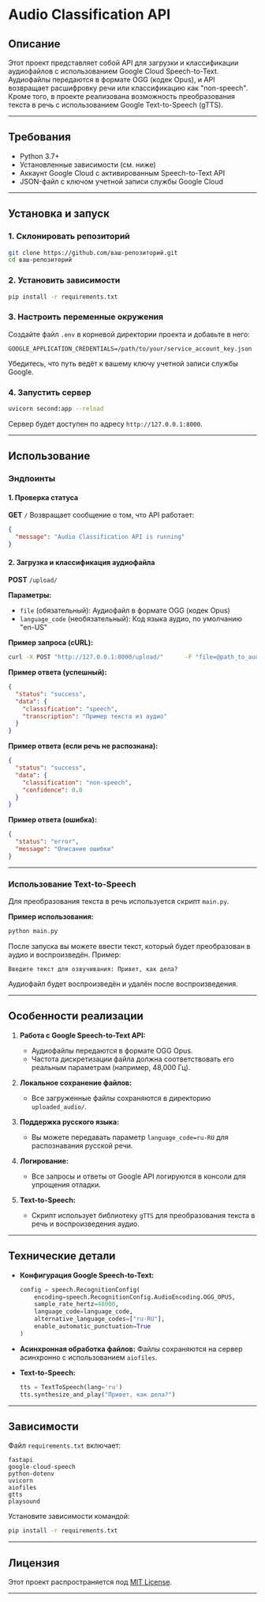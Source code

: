 # Audio Classification API

## Описание

Этот проект представляет собой API для загрузки и классификации аудиофайлов с использованием Google Cloud Speech-to-Text. Аудиофайлы передаются в формате OGG (кодек Opus), и API возвращает расшифровку речи или классификацию как "non-speech". Кроме того, в проекте реализована возможность преобразования текста в речь с использованием Google Text-to-Speech (gTTS).

---

## Требования

- Python 3.7+
- Установленные зависимости (см. ниже)
- Аккаунт Google Cloud с активированным Speech-to-Text API
- JSON-файл с ключом учетной записи службы Google Cloud

---

## Установка и запуск

### 1. Склонировать репозиторий
```bash
git clone https://github.com/ваш-репозиторий.git
cd ваш-репозиторий
```

### 2. Установить зависимости
```bash
pip install -r requirements.txt
```

### 3. Настроить переменные окружения
Создайте файл `.env` в корневой директории проекта и добавьте в него:
```
GOOGLE_APPLICATION_CREDENTIALS=/path/to/your/service_account_key.json
```
Убедитесь, что путь ведёт к вашему ключу учетной записи службы Google.

### 4. Запустить сервер
```bash
uvicorn second:app --reload
```

Сервер будет доступен по адресу `http://127.0.0.1:8000`.

---

## Использование

### Эндпоинты

#### 1. Проверка статуса
**GET** `/`
Возвращает сообщение о том, что API работает:
```json
{
  "message": "Audio Classification API is running"
}
```

#### 2. Загрузка и классификация аудиофайла
**POST** `/upload/`

**Параметры:**
- `file` (обязательный): Аудиофайл в формате OGG (кодек Opus)
- `language_code` (необязательный): Код языка аудио, по умолчанию "en-US"

**Пример запроса (cURL):**
```bash
curl -X POST "http://127.0.0.1:8000/upload/"      -F "file=@path_to_audio.ogg"      -F "language_code=ru-RU"
```

**Пример ответа (успешный):**
```json
{
  "status": "success",
  "data": {
    "classification": "speech",
    "transcription": "Пример текста из аудио"
  }
}
```

**Пример ответа (если речь не распознана):**
```json
{
  "status": "success",
  "data": {
    "classification": "non-speech",
    "confidence": 0.0
  }
}
```

**Пример ответа (ошибка):**
```json
{
  "status": "error",
  "message": "Описание ошибки"
}
```

---

### Использование Text-to-Speech

Для преобразования текста в речь используется скрипт `main.py`.

**Пример использования:**
```bash
python main.py
```

После запуска вы можете ввести текст, который будет преобразован в аудио и воспроизведён. Пример:
```
Введите текст для озвучивания: Привет, как дела?
```

Аудиофайл будет воспроизведён и удалён после воспроизведения.

---

## Особенности реализации

1. **Работа с Google Speech-to-Text API:**
   - Аудиофайлы передаются в формате OGG Opus.
   - Частота дискретизации файла должна соответствовать его реальным параметрам (например, 48,000 Гц).

2. **Локальное сохранение файлов:**
   - Все загруженные файлы сохраняются в директорию `uploaded_audio/`.

3. **Поддержка русского языка:**
   - Вы можете передавать параметр `language_code=ru-RU` для распознавания русской речи.

4. **Логирование:**
   - Все запросы и ответы от Google API логируются в консоли для упрощения отладки.

5. **Text-to-Speech:**
   - Скрипт использует библиотеку `gTTS` для преобразования текста в речь и воспроизведения аудио.

---

## Технические детали

- **Конфигурация Google Speech-to-Text:**
  ```python
  config = speech.RecognitionConfig(
      encoding=speech.RecognitionConfig.AudioEncoding.OGG_OPUS,
      sample_rate_hertz=48000,
      language_code=language_code,
      alternative_language_codes=["ru-RU"],
      enable_automatic_punctuation=True
  )
  ```

- **Асинхронная обработка файлов:**
  Файлы сохраняются на сервер асинхронно с использованием `aiofiles`.

- **Text-to-Speech:**
  ```python
  tts = TextToSpeech(lang='ru')
  tts.synthesize_and_play("Привет, как дела?")
  ```

---

## Зависимости

Файл `requirements.txt` включает:
```
fastapi
google-cloud-speech
python-dotenv
uvicorn
aiofiles
gtts
playsound
```

Установите зависимости командой:
```bash
pip install -r requirements.txt
```

---

## Лицензия

Этот проект распространяется под [MIT License](LICENSE).

---
